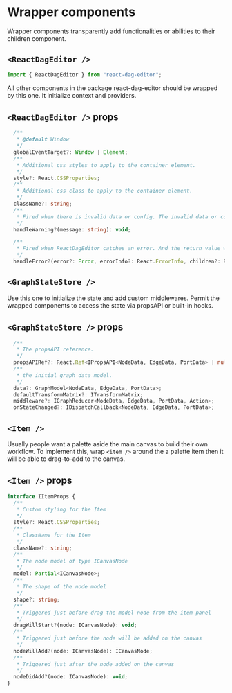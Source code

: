 # Wrapper components

Wrapper components transparently add functionalities or abilities to their children component.

## `<ReactDagEditor />`

```typescript
import { ReactDagEditor } from "react-dag-editor";
```

All other components in the package react-dag-editor should be wrapped by this one. It initialize context and providers.

## `<ReactDagEditor />` props

```typescript
  /**
   * @default Window
   */
  globalEventTarget?: Window | Element;
  /**
   * Additional css styles to apply to the container element.
   */
  style?: React.CSSProperties;
  /**
   * Additional css class to apply to the container element.
   */
  className?: string;
  /**
   * Fired when there is invalid data or config. The invalid data or config will be ignored to avoid crashing your app.
   */
  handleWarning?(message: string): void;

  /**
   * Fired when ReactDagEditor catches an error. And the return value will be rendered.
   */
  handleError?(error?: Error, errorInfo?: React.ErrorInfo, children?: React.ReactNode): React.ReactChild;
```

## `<GraphStateStore />`

Use this one to initialize the state and add custom middlewares.
Permit the wrapped components to access the state via propsAPI or built-in hooks.

## `<GraphStateStore />` props

```typescript
  /**
   * The propsAPI reference.
   */
  propsAPIRef?: React.Ref<IPropsAPI<NodeData, EdgeData, PortData> | null>;
  /**
   * the initial graph data model.
   */
  data?: GraphModel<NodeData, EdgeData, PortData>;
  defaultTransformMatrix?: ITransformMatrix;
  middleware?: IGraphReducer<NodeData, EdgeData, PortData, Action>;
  onStateChanged?: IDispatchCallback<NodeData, EdgeData, PortData>;
```

## `<Item />`

Usually people want a palette aside the main canvas to build their own workflow. To implement this, wrap `<item />` around the a palette item then it will be able to drag-to-add to the canvas.

## `<Item />` props

```typescript
interface IItemProps {
  /**
   * Custom styling for the Item
   */
  style?: React.CSSProperties;
  /**
   * ClassName for the Item
   */
  className?: string;
  /**
   * The node model of type ICanvasNode
   */
  model: Partial<ICanvasNode>;
  /**
   * The shape of the node model
   */
  shape?: string;
  /**
   * Triggered just before drag the model node from the item panel
   */
  dragWillStart?(node: ICanvasNode): void;
  /**
   * Triggered just before the node will be added on the canvas
   */
  nodeWillAdd?(node: ICanvasNode): ICanvasNode;
  /**
   * Triggered just after the node added on the canvas
   */
  nodeDidAdd?(node: ICanvasNode): void;
}
```
